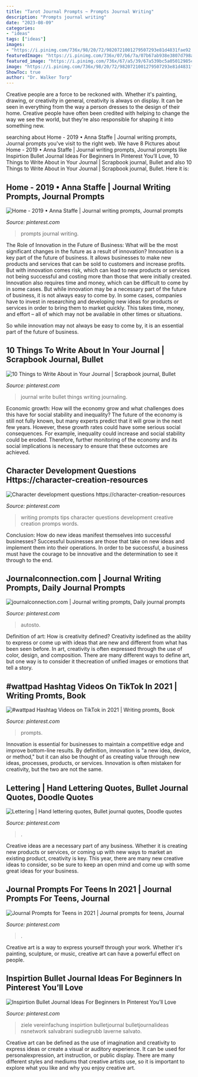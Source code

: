 ```yaml
---
title: "Tarot Journal Prompts ~ Prompts Journal Writing"
description: "Prompts journal writing"
date: "2023-08-09"
categories:
- "ideas"
tags: ["ideas"]
images:
- "https://i.pinimg.com/736x/98/20/72/9820721001279507293e81d4831fae92.jpg"
featuredImage: "https://i.pinimg.com/736x/07/b6/7a/07b67ab938e3807d798a32cb5fbbc92c.jpg"
featured_image: "https://i.pinimg.com/736x/67/a5/39/67a539bc5a05012985c22883510962cf.jpg"
image: "https://i.pinimg.com/736x/98/20/72/9820721001279507293e81d4831fae92.jpg"
ShowToc: true
author: "Dr. Walker Torp"
---
```



Creative people are a force to be reckoned with. Whether it's painting, drawing, or creativity in general, creativity is always on display. It can be seen in everything from the way a person dresses to the design of their home. Creative people have often been credited with helping to change the way we see the world, but they're also responsible for shaping it into something new.

	

		
searching about Home - 2019 • Anna Staffe | Journal writing prompts, Journal prompts you've visit to the right web. We have 8 Pictures about Home - 2019 • Anna Staffe | Journal writing prompts, Journal prompts like Inspirtion Bullet Journal Ideas For Beginners In Pinterest You’ll Love, 10 Things to Write About in Your Journal | Scrapbook journal, Bullet and also 10 Things to Write About in Your Journal | Scrapbook journal, Bullet. Here it is:
		
    
## Home - 2019 • Anna Staffe | Journal Writing Prompts, Journal Prompts

<img loading=lazy src="https://i.pinimg.com/736x/07/b6/7a/07b67ab938e3807d798a32cb5fbbc92c.jpg" onerror="this.onerror=null;this.src='https://tse1.mm.bing.net/th?id=OIP.SX4bgu5kukvzKMLfOwz64gHaLH&amp;pid=15.1';" alt="Home - 2019 • Anna Staffe | Journal writing prompts, Journal prompts">

_Source: pinterest.com_

>prompts journal writing. 

	

The Role of Innovation in the Future of Business: What will be the most significant changes in the future as a result of innovation?
Innovation is a key part of the future of business. It allows businesses to make new products and services that can be sold to customers and increase profits. But with innovation comes risk, which can lead to new products or services not being successful and costing more than those that were initially created. Innovation also requires time and money, which can be difficult to come by in some cases.
But while innovation may be a necessary part of the future of business, it is not always easy to come by. In some cases, companies have to invest in researching and developing new ideas for products or services in order to bring them to market quickly. This takes time, money, and effort – all of which may not be available in other times or situations.

So while innovation may not always be easy to come by, it is an essential part of the future of business.

    
## 10 Things To Write About In Your Journal | Scrapbook Journal, Bullet

<img loading=lazy src="https://i.pinimg.com/736x/e8/32/3b/e8323b9e8606fded1b01467abff8e374.jpg" onerror="this.onerror=null;this.src='https://tse4.mm.bing.net/th?id=OIP.ciJqe8WPqdo4rKN2ogG-4AHaLH&amp;pid=15.1';" alt="10 Things to Write About in Your Journal | Scrapbook journal, Bullet">

_Source: pinterest.com_

>journal write bullet things writing journaling. 

	

Economic growth: How will the economy grow and what challenges does this have for social stability and inequality?
The future of the economy is still not fully known, but many experts predict that it will grow in the next few years. However, these growth rates could have some serious social consequences. For example, inequality could increase and social stability could be eroded. Therefore, further monitoring of the economy and its social implications is necessary to ensure that these outcomes are achieved.

    
## Character Development Questions Https://character-creation-resources

<img loading=lazy src="https://i.pinimg.com/736x/0e/d4/20/0ed42094fb6c300f1c8f279f9782abef.jpg" onerror="this.onerror=null;this.src='https://tse2.mm.bing.net/th?id=OIP.DHFFMJMGFTmAc5s7skCq8wHaKt&amp;pid=15.1';" alt="Character development questions https://character-creation-resources">

_Source: pinterest.com_

>writing prompts tips character questions development creative creation promps words. 

	

Conclusion: How do new ideas manifest themselves into successful businesses?
Successful businesses are those that take on new ideas and implement them into their operations. In order to be successful, a business must have the courage to be innovative and the determination to see it through to the end.

    
## Journalconnection.com | Journal Writing Prompts, Daily Journal Prompts

<img loading=lazy src="https://i.pinimg.com/736x/66/d5/84/66d58494e8eb648f7e937cacb89af7f1.jpg" onerror="this.onerror=null;this.src='https://tse4.mm.bing.net/th?id=OIP.eVKEQwy2EHXjz_VMGthcUQHaLG&amp;pid=15.1';" alt="journalconnection.com | Journal writing prompts, Daily journal prompts">

_Source: pinterest.com_

>autosto. 

	

Definition of art: How is creativity defined?
Creativity isdefined as the ability to express or come up with ideas that are new and different from what has been seen before. In art, creativity is often expressed through the use of color, design, and composition. There are many different ways to define art, but one way is to consider it thecreation of unified images or emotions that tell a story.

    
## #wattpad Hashtag Videos On TikTok In 2021 | Writing Promts, Book

<img loading=lazy src="https://i.pinimg.com/736x/67/a5/39/67a539bc5a05012985c22883510962cf.jpg" onerror="this.onerror=null;this.src='https://tse1.mm.bing.net/th?id=OIP.OXpEmkR7RM7zWQqUw_pzlAHaNK&amp;pid=15.1';" alt="#wattpad Hashtag Videos on TikTok in 2021 | Writing promts, Book">

_Source: pinterest.com_

>prompts. 

	

Innovation is essential for businesses to maintain a competitive edge and improve bottom-line results. By definition, innovation is "a new idea, device, or method," but it can also be thought of as creating value through new ideas, processes, products, or services. Innovation is often mistaken for creativity, but the two are not the same.

    
## Lettering | Hand Lettering Quotes, Bullet Journal Quotes, Doodle Quotes

<img loading=lazy src="https://i.pinimg.com/736x/9a/86/24/9a862416a6a10e6ccdce42c7ea2183b2.jpg" onerror="this.onerror=null;this.src='https://tse3.mm.bing.net/th?id=OIP.C61sq5LVgnPso5meeN1LdQHaNL&amp;pid=15.1';" alt="Lettering | Hand lettering quotes, Bullet journal quotes, Doodle quotes">

_Source: pinterest.com_

>. 

	

Creative ideas are a necessary part of any business. Whether it is creating new products or services, or coming up with new ways to market an existing product, creativity is key. This year, there are many new creative ideas to consider, so be sure to keep an open mind and come up with some great ideas for your business.

    
## Journal Prompts For Teens In 2021 | Journal Prompts For Teens, Journal

<img loading=lazy src="https://i.pinimg.com/736x/98/55/57/985557cb17efe2dbdc05fa90e346af77.jpg" onerror="this.onerror=null;this.src='https://tse2.mm.bing.net/th?id=OIP.v7JXu9734wy6f62J-O6KSwHaPj&amp;pid=15.1';" alt="Journal Prompts for Teens in 2021 | Journal prompts for teens, Journal">

_Source: pinterest.com_

>. 

	

Creative art is a way to express yourself through your work. Whether it's painting, sculpture, or music, creative art can have a powerful effect on people.

    
## Inspirtion Bullet Journal Ideas For Beginners In Pinterest You’ll Love

<img loading=lazy src="https://i.pinimg.com/736x/98/20/72/9820721001279507293e81d4831fae92.jpg" onerror="this.onerror=null;this.src='https://tse4.mm.bing.net/th?id=OIP.T5kgUPQXRZ8Ku9scF2Z9swHaJ3&amp;pid=15.1';" alt="Inspirtion Bullet Journal Ideas For Beginners In Pinterest You’ll Love">

_Source: pinterest.com_

>ziele vereinfachung inspirtion bulletjournal bulletjournalideas nsnetwork salvabrani sudiegrubb laverne salvato. 

	

Creative art can be defined as the use of imagination and creativity to express ideas or create a visual or auditory experience. It can be used for personalexpression, art instruction, or public display. There are many different styles and mediums that creative artists use, so it is important to explore what you like and why you enjoy creative art.

